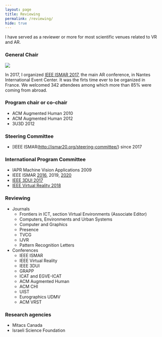 ```yaml
---
layout: page
title: Reviewing
permalink: /reviewing/
hide: true
---
```


I have served as a reviewer or more for most scientific venues related to VR and AR.

### General Chair
<img src="{{site.baseurl}}/assets/img/ismar17.png">

In 2017, I organized [IEEE ISMAR 2017](https://ismar2017.sciencesconf.org), the main AR conference, in Nantes International Event Center. It was the firts time ever to be organized in France. We welcomed 342 attendees among which more than 85% were coming from abroad.

### Program chair or co-chair

- ACM Augmented Human 2010
- ACM Augmented Human 2012
- 3U3D 2012

### Steering Committee

- [IEEE ISMAR(http://ismar20.org/steering-committee/) since 2017


### International Program Committee

- IAPR Machine Vision Applications 2009
- IEEE ISMAR [2016](http://ismar2016.vgtc.org/s-t-program-committee.html), 2019, [2020](http://ismar20.org/scitech-committee/)
- [IEEE 3DUI 2017](http://3dui.org/2017/conference_committee.htm)
- [IEEE Virtual Reality 2018](http://ieeevr.org/2018/committees/program.html)

### Reviewing

- Journals
  - Frontiers in ICT, section Virtual Environments (Associate Editor)
  - Computers, Environments and Urban Systems
  - Computer and Graphics
  - Presence
  - TVCG
  - IJVR
  - Pattern Recognition Letters
- Conferences
  - IEEE ISMAR  
  - IEEE Virtual Reality
  - IEEE 3DUI
  - GRAPP
  - ICAT and EGVE-ICAT
  - ACM Augmented Human
  - ACM CHI
  - UIST
  - Eurographics UDMV
  - ACM VRST

### Research agencies

- Mitacs Canada
- Israeli Science Foundation
